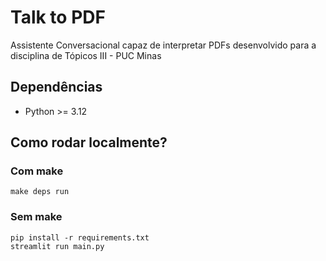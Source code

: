 # Talk to PDF

Assistente Conversacional capaz de interpretar PDFs desenvolvido para a disciplina de Tópicos III - PUC Minas

## Dependências

- Python >= 3.12

## Como rodar localmente?

### Com make

`make deps run`

### Sem make

```
pip install -r requirements.txt
streamlit run main.py
```
